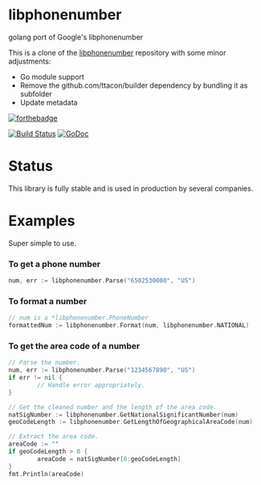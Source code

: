 libphonenumber
==============

golang port of Google's libphonenumber

This is a clone of the [libphonenumber](http:///github.com/ttacon/libphonenumber)
repository with some minor adjustments:

- Go module support
- Remove the github.com/ttacon/builder dependency by bundling it as subfolder
- Update metadata

[![forthebadge](http://forthebadge.com/images/badges/no-ragrets.svg)](http://forthebadge.com)

[![Build Status](https://github.com/printesoi/libphonenumber/actions/workflows/go/badge.svg)](https://github.com/printesoi/libphonenumber/actions)
[![GoDoc](https://godoc.org/github.com/ttacon/libphonenumber?status.png)](https://godoc.org/github.com/ttacon/libphonenumber)

Status
======

This library is fully stable and is used in production by several companies.

Examples
========

Super simple to use.

### To get a phone number

```go
num, err := libphonenumber.Parse("6502530000", "US")
```

### To format a number

```go
// num is a *libphonenumber.PhoneNumber
formattedNum := libphonenumber.Format(num, libphonenumber.NATIONAL)
```

### To get the area code of a number
```go
// Parse the number.
num, err := libphonenumber.Parse("1234567890", "US")
if err != nil {
        // Handle error appropriately.
}

// Get the cleaned number and the length of the area code.
natSigNumber := libphonenumber.GetNationalSignificantNumber(num)
geoCodeLength := libphonenumber.GetLengthOfGeographicalAreaCode(num)

// Extract the area code.
areaCode := ""
if geoCodeLength > 0 {
        areaCode = natSigNumber[0:geoCodeLength]
}
fmt.Println(areaCode)
```
